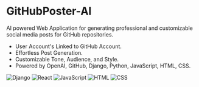 # GitHubPoster-AI
AI powered Web Application for generating professional and customizable social media posts for GitHub repositories.
* User Account's Linked to GitHub Account.
* Effortless Post Generation.
* Customizable Tone, Audience, and Style.
* Powered by OpenAI, GitHub, Django, Python, JavaScript, HTML, CSS.

![Django](https://img.shields.io/badge/Django-green)
![React](https://img.shields.io/badge/React-blue)
![JavaScript](https://img.shields.io/badge/JavaScript-yellow)
![HTML](https://img.shields.io/badge/HTML-orange)
![CSS](https://img.shields.io/badge/CSS-blue)
